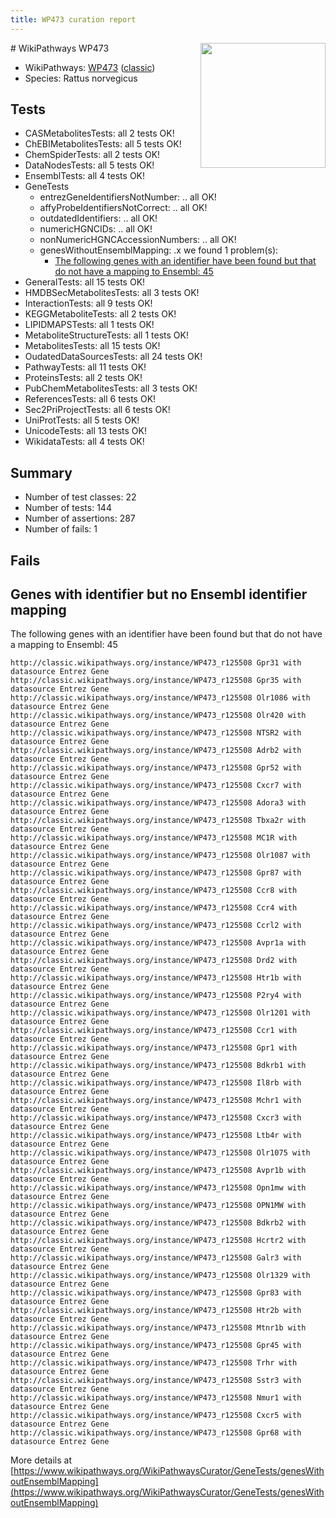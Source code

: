 ```yaml
---
title: WP473 curation report
---
```


<img style="float: right; width: 200px" src="https://upload.wikimedia.org/wikipedia/commons/thumb/8/83/Wplogo_with_text_500.png/640px-Wplogo_with_text_500.png" />
# WikiPathways WP473

* WikiPathways: [WP473](https://wikipathways.org/pathways/WP473) ([classic](https://classic.wikipathways.org/instance/WP473))
* Species: Rattus norvegicus
## Tests
* CASMetabolitesTests: all 2 tests OK!
* ChEBIMetabolitesTests: all 5 tests OK!
* ChemSpiderTests: all 2 tests OK!
* DataNodesTests: all 5 tests OK!
* EnsemblTests: all 4 tests OK!
* GeneTests
    * entrezGeneIdentifiersNotNumber: .. all OK!
    * affyProbeIdentifiersNotCorrect: .. all OK!
    * outdatedIdentifiers: .. all OK!
    * numericHGNCIDs: .. all OK!
    * nonNumericHGNCAccessionNumbers: .. all OK!
    * genesWithoutEnsemblMapping: .x we found 1 problem(s):
        * [The following genes with an identifier have been found but that do not have a mapping to Ensembl: 45](#c4e5436f)
* GeneralTests: all 15 tests OK!
* HMDBSecMetabolitesTests: all 3 tests OK!
* InteractionTests: all 9 tests OK!
* KEGGMetaboliteTests: all 2 tests OK!
* LIPIDMAPSTests: all 1 tests OK!
* MetaboliteStructureTests: all 1 tests OK!
* MetabolitesTests: all 15 tests OK!
* OudatedDataSourcesTests: all 24 tests OK!
* PathwayTests: all 11 tests OK!
* ProteinsTests: all 2 tests OK!
* PubChemMetabolitesTests: all 3 tests OK!
* ReferencesTests: all 6 tests OK!
* Sec2PriProjectTests: all 6 tests OK!
* UniProtTests: all 5 tests OK!
* UnicodeTests: all 13 tests OK!
* WikidataTests: all 4 tests OK!


## Summary

* Number of test classes: 22
* Number of tests: 144
* Number of assertions: 287
* Number of fails: 1

## Fails

<a name="c4e5436f" />

## Genes with identifier but no Ensembl identifier mapping

The following genes with an identifier have been found but that do not have a mapping to Ensembl: 45
```
http://classic.wikipathways.org/instance/WP473_r125508 Gpr31 with datasource Entrez Gene
http://classic.wikipathways.org/instance/WP473_r125508 Gpr35 with datasource Entrez Gene
http://classic.wikipathways.org/instance/WP473_r125508 Olr1086 with datasource Entrez Gene
http://classic.wikipathways.org/instance/WP473_r125508 Olr420 with datasource Entrez Gene
http://classic.wikipathways.org/instance/WP473_r125508 NTSR2 with datasource Entrez Gene
http://classic.wikipathways.org/instance/WP473_r125508 Adrb2 with datasource Entrez Gene
http://classic.wikipathways.org/instance/WP473_r125508 Gpr52 with datasource Entrez Gene
http://classic.wikipathways.org/instance/WP473_r125508 Cxcr7 with datasource Entrez Gene
http://classic.wikipathways.org/instance/WP473_r125508 Adora3 with datasource Entrez Gene
http://classic.wikipathways.org/instance/WP473_r125508 Tbxa2r with datasource Entrez Gene
http://classic.wikipathways.org/instance/WP473_r125508 MC1R with datasource Entrez Gene
http://classic.wikipathways.org/instance/WP473_r125508 Olr1087 with datasource Entrez Gene
http://classic.wikipathways.org/instance/WP473_r125508 Gpr87 with datasource Entrez Gene
http://classic.wikipathways.org/instance/WP473_r125508 Ccr8 with datasource Entrez Gene
http://classic.wikipathways.org/instance/WP473_r125508 Ccr4 with datasource Entrez Gene
http://classic.wikipathways.org/instance/WP473_r125508 Ccrl2 with datasource Entrez Gene
http://classic.wikipathways.org/instance/WP473_r125508 Avpr1a with datasource Entrez Gene
http://classic.wikipathways.org/instance/WP473_r125508 Drd2 with datasource Entrez Gene
http://classic.wikipathways.org/instance/WP473_r125508 Htr1b with datasource Entrez Gene
http://classic.wikipathways.org/instance/WP473_r125508 P2ry4 with datasource Entrez Gene
http://classic.wikipathways.org/instance/WP473_r125508 Olr1201 with datasource Entrez Gene
http://classic.wikipathways.org/instance/WP473_r125508 Ccr1 with datasource Entrez Gene
http://classic.wikipathways.org/instance/WP473_r125508 Gpr1 with datasource Entrez Gene
http://classic.wikipathways.org/instance/WP473_r125508 Bdkrb1 with datasource Entrez Gene
http://classic.wikipathways.org/instance/WP473_r125508 Il8rb with datasource Entrez Gene
http://classic.wikipathways.org/instance/WP473_r125508 Mchr1 with datasource Entrez Gene
http://classic.wikipathways.org/instance/WP473_r125508 Cxcr3 with datasource Entrez Gene
http://classic.wikipathways.org/instance/WP473_r125508 Ltb4r with datasource Entrez Gene
http://classic.wikipathways.org/instance/WP473_r125508 Olr1075 with datasource Entrez Gene
http://classic.wikipathways.org/instance/WP473_r125508 Avpr1b with datasource Entrez Gene
http://classic.wikipathways.org/instance/WP473_r125508 Opn1mw with datasource Entrez Gene
http://classic.wikipathways.org/instance/WP473_r125508 OPN1MW with datasource Entrez Gene
http://classic.wikipathways.org/instance/WP473_r125508 Bdkrb2 with datasource Entrez Gene
http://classic.wikipathways.org/instance/WP473_r125508 Hcrtr2 with datasource Entrez Gene
http://classic.wikipathways.org/instance/WP473_r125508 Galr3 with datasource Entrez Gene
http://classic.wikipathways.org/instance/WP473_r125508 Olr1329 with datasource Entrez Gene
http://classic.wikipathways.org/instance/WP473_r125508 Gpr83 with datasource Entrez Gene
http://classic.wikipathways.org/instance/WP473_r125508 Htr2b with datasource Entrez Gene
http://classic.wikipathways.org/instance/WP473_r125508 Mtnr1b with datasource Entrez Gene
http://classic.wikipathways.org/instance/WP473_r125508 Gpr45 with datasource Entrez Gene
http://classic.wikipathways.org/instance/WP473_r125508 Trhr with datasource Entrez Gene
http://classic.wikipathways.org/instance/WP473_r125508 Sstr3 with datasource Entrez Gene
http://classic.wikipathways.org/instance/WP473_r125508 Nmur1 with datasource Entrez Gene
http://classic.wikipathways.org/instance/WP473_r125508 Cxcr5 with datasource Entrez Gene
http://classic.wikipathways.org/instance/WP473_r125508 Gpr68 with datasource Entrez Gene
```

More details at [https://www.wikipathways.org/WikiPathwaysCurator/GeneTests/genesWithoutEnsemblMapping](https://www.wikipathways.org/WikiPathwaysCurator/GeneTests/genesWithoutEnsemblMapping)

